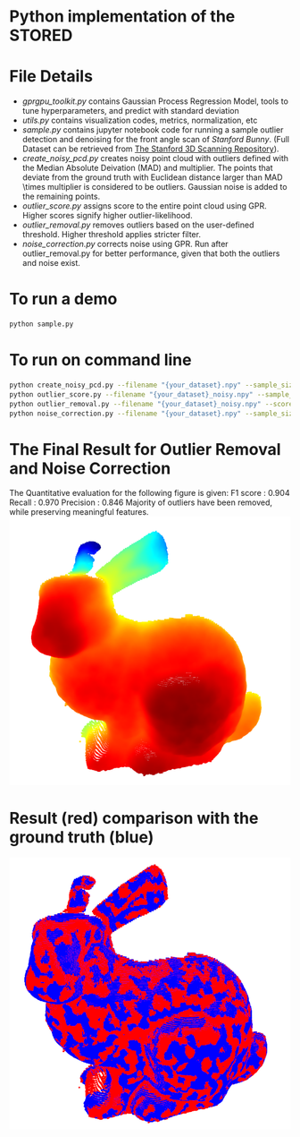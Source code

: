 # Python implementation of the STORED


# File Details

* _gprgpu_toolkit.py_ contains Gaussian Process Regression Model, tools to tune hyperparameters, and predict with standard deviation
* _utils.py_ contains visualization codes, metrics, normalization, etc
* _sample.py_ contains jupyter notebook code for running a sample outlier detection and denoising for the front angle scan of _Stanford Bunny_. (Full Dataset can be retrieved from [The Stanford 3D Scanning Repository](https://graphics.stanford.edu/data/3Dscanrep)).
* _create_noisy_pcd.py_ creates noisy point cloud with outliers defined with the Median Absolute Deivation (MAD) and multiplier. The points that deviate from the ground truth with Euclidean distance larger than MAD \times multiplier is considered to be outliers. Gaussian noise is added to the remaining points.
* _outlier_score.py_ assigns score to the entire point cloud using GPR. Higher scores signify higher outlier-likelihood.
* _outlier_removal.py_ removes outliers based on the user-defined threshold. Higher threshold applies stricter filter.
* _noise_correction.py_ corrects noise using GPR. Run after outlier_removal.py for better performance, given that both the outliers and noise exist.

# To run a demo

``` bash
python sample.py
```

# To run on command line
``` bash
python create_noisy_pcd.py --filename "{your_dataset}.npy" --sample_size [your_sample_size] --iter [your_iter]
python outlier_score.py --filename "{your_dataset}_noisy.npy" --sample_size [your_sample_size] --iter [your_iter]
python outlier_removal.py --filename "{your_dataset}_noisy.npy" --score [your_threshold]
python noise_correction.py --filename "{your_dataset}.npy" --sample_size [your_sample_size] --iter [your_iter] --pred_batch [True or False] --predset [your_prediction_set]

```

# The Final Result for Outlier Removal and Noise Correction
The Quantitative evaluation for the following figure is given:
F1 score : 0.904
Recall : 0.970
Precision : 0.846
Majority of outliers have been removed, while preserving meaningful features.
![Algorithm Result](outlier_removal_result.png)

# Result (red) comparison with the ground truth (blue)
![Algorithm Result vs Ground Truth](result_vs_ground.png)
